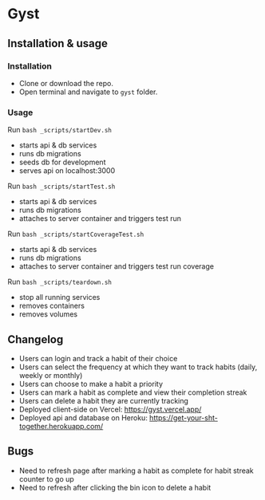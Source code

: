 # Gyst

## Installation & usage

### Installation

- Clone or download the repo.
- Open terminal and navigate to `gyst` folder.

### Usage

Run `bash _scripts/startDev.sh`

- starts api & db services
- runs db migrations
- seeds db for development
- serves api on localhost:3000

Run `bash _scripts/startTest.sh`

- starts api & db services
- runs db migrations
- attaches to server container and triggers test run

Run `bash _scripts/startCoverageTest.sh`

- starts api & db services
- runs db migrations
- attaches to server container and triggers test run coverage

Run `bash _scripts/teardown.sh`

- stop all running services
- removes containers
- removes volumes

## Changelog

- Users can login and track a habit of their choice
- Users can select the frequency at which they want to track habits (daily, weekly or monthly)
- Users can choose to make a habit a priority
- Users can mark a habit as complete and view their completion streak
- Users can delete a habit they are currently tracking
- Deployed client-side on Vercel: https://gyst.vercel.app/
- Deployed api and database on Heroku: https://get-your-sht-together.herokuapp.com/

## Bugs

- Need to refresh page after marking a habit as complete for habit streak counter to go up
- Need to refresh after clicking the bin icon to delete a habit
